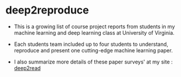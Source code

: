 # deep2reproduce

- This is a growing list of course project reports from students in my machine learning and deep learning class at University of Virginia. 

- Each students team included up to four students to understand, reproduce and present one cutting-edge machine learning paper. 

- I also summarize more details of these paper surveys' at my site : [deep2read](https://qdata.github.io/deep2Read/) 